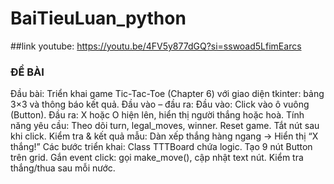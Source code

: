 # BaiTieuLuan_python
##link youtube: https://youtu.be/4FV5y877dGQ?si=sswoad5LfimEarcs
### ĐỀ BÀI
Đầu bài:
Triển khai game Tic-Tac-Toe (Chapter 6) với giao diện tkinter: bảng 3×3 và thông báo kết quả.
Đầu vào – đầu ra:
Đầu vào: Click vào ô vuông (Button).
Đầu ra: X hoặc O hiện lên, hiển thị người thắng hoặc hoà.
Tính năng yêu cầu:
Theo dõi turn, legal_moves, winner.
Reset game.
Tắt nút sau khi click.
Kiểm tra & kết quả mẫu:
Dàn xếp thắng hàng ngang → Hiển thị “X thắng!”
Các bước triển khai:
Class TTTBoard chứa logic.
Tạo 9 nút Button trên grid.
Gắn event click: gọi make_move(), cập nhật text nút.
Kiểm tra thắng/thua sau mỗi nước.

